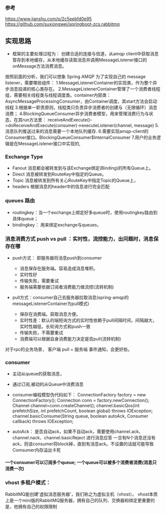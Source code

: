 ### 参考
https://www.jianshu.com/p/2c5eebfd0e95
https://github.com/suxiongwei/springboot-zcs.rabbitmq

## 实现思路
- 框架的主要处理过程为：
  创建合适的连接与信道，从amqp client中获取消息暂存到本地缓存，从本地缓存读取消息并调用MessageListener接口的onMessage方法消费消息。
 
按照前面的分析，我们可以想象 Spring AMQP 为了实现自己的 message listener，需要哪些组件：
1.MessageListenerContainer的实现类，作为整个异步消息投递的核心类存在。
2.MessageListenerContainer管理了一个消费者线程组，需要相关线程类与线程调度类。container内部类：AsyncMessageProcessingConsumer，由Container调度，其start方法会启动线程
3.根据单一职责原则，线程类只负责异步消费者的创建与（无限循环）消息消费；
4.BlockingQueueConsumer异步消费者模型，用来管理消费行为与状态，在其run方法里：
    receiveAndExecute()->doReceiveAndExecute(consumer)->executeListener(channel, message)
5.消息队列推送过来的消息需要一个本地队列缓存.
6.需要实现amqp-client的Consumer接口。BlockingQueueConsumer$InternalConsumer
7.用户的业务逻辑是在MessageListener接口中实现的,

### Exchange Type
- Fanout 
    消息都会被转发到与该Exchange绑定(Binding)的所有Queue上。
- Direct 
    消息被转发到RouteKey中指定的Queue。
- Topic 
    消息被转发到所有关心RouteKey中指定Topic的Queue上，
- headers
    根据消息的header中的信息进行完全匹配

### queues 路由
- routingkey：当一个exchange上绑定好多queue时，使用routingkey路由到具体queue；  
- bindingkey： 用来绑定exchange与queues，


### 消息消费方式 push vs pull ：实时性，流控能力，出问题时，消息保存在哪
- push方式： 即服务器将消息push到consumer 
   - 消息保存在服务端。容易造成消息堆积。
   - 实时性好
   - 传输失败，需要重试
   - 服务端需要依据订阅者消费能力做流控(流转机制)
   
- pull方式：consumer自己去服务器拉取消息(spring-amqp的messageListenerContainer为pull模式)
   - 保存在消费端。获取消息方便。
   - 实时性差：默认的端短询方式的实时性依赖于pull间隔时间，间隔越大，实时性越低，长轮询方式和push一致
   - 传输失败，不需要重试
   - 消费端可以根据自身消费能力决定是否pull(流转机制)

对于rpc的业务场景， 客户端 pull + 服务端 事件通知，会更好些。

### consumer
- 主动从queue的获取消息，
- 通过订阅,被动的从Queue中消费消息

- consumer编程模型伪代码如下：
ConnectionFactory factory = new ConnectionFactory();
Connection conn = factory.newConnection();
Channel channel=conn.createChannel();
channel.basicQos(int prefetchSize, int prefetchCount, boolean global) throws IOException;
channel.basicConsume(String queue, boolean autoAck, Consumer callback) throws IOException;

- autoAck：
  是否自动ack，如果不自动ack，需要使用channel.ack、channel.nack、channel.basicReject 进行消息应答
  一旦有N个消息还没有ack，则该consumer将block掉，直到有消息ack。不设置的话就可能导致Comsumer内存溢出卡死

#### 一个consumer可以订阅多个queue;  一个queue可以被多个消费者消费(消息只消费一次)

### vhost 多租户模式：
RabbitMQ能创建'虚拟消息服务器'，我们称之为虚拟主机（vhost）。
vhost本质上是一个mini版的RabbitMQ服务器，拥有自己的队列、交换器和绑定更重要的是，他拥有自己的权限限制
      